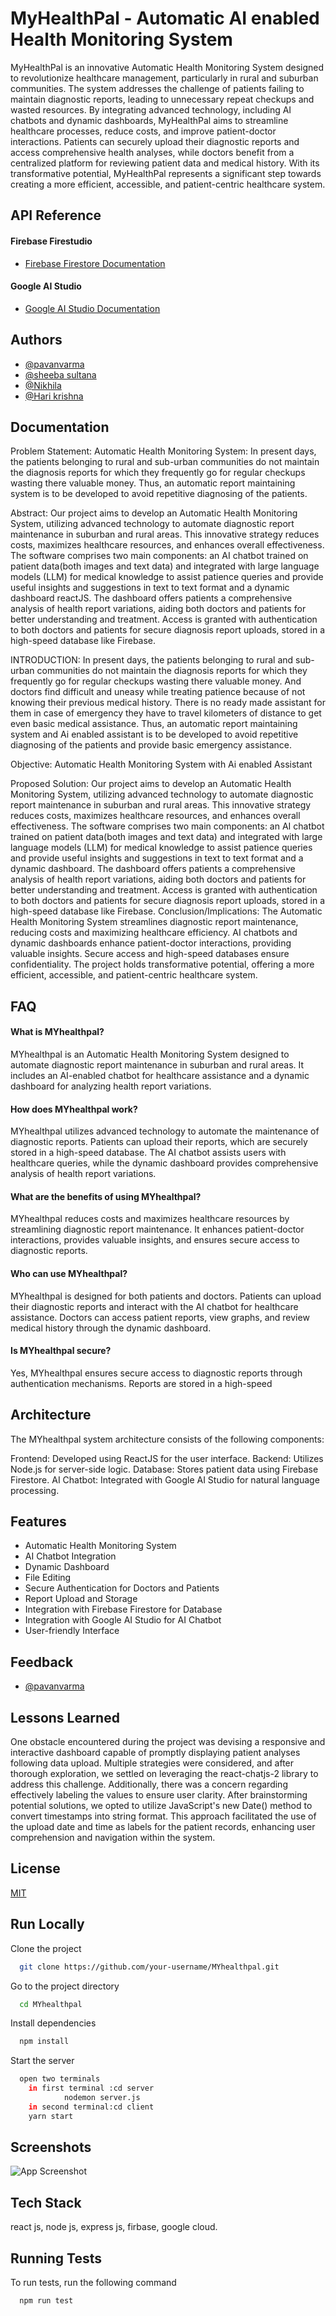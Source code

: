 
# MyHealthPal - Automatic AI enabled Health Monitoring System

MyHealthPal is an innovative Automatic Health Monitoring System designed to revolutionize healthcare management, particularly in rural and suburban communities. The system addresses the challenge of patients failing to maintain diagnostic reports, leading to unnecessary repeat checkups and wasted resources. By integrating advanced technology, including AI chatbots and dynamic dashboards, MyHealthPal aims to streamline healthcare processes, reduce costs, and improve patient-doctor interactions. Patients can securely upload their diagnostic reports and access comprehensive health analyses, while doctors benefit from a centralized platform for reviewing patient data and medical history. With its transformative potential, MyHealthPal represents a significant step towards creating a more efficient, accessible, and patient-centric healthcare system.

## API Reference

#### Firebase Firestudio
- [Firebase Firestore Documentation](https://firebase.google.com/docs/firestore)

#### Google AI Studio
- [Google AI Studio Documentation](https://ai.google/studio)





## Authors

- [@pavanvarma](https://github.com/PavanVarma474)
- [@sheeba sultana](https://github.com/SHEEBASULTANA)
- [@Nikhila ](https://github.com/nikhila-lanke)
- [@Hari krishna](https://github.com/Hari-Thakur)


## Documentation
Problem Statement:
Automatic Health Monitoring System: In present days, the patients belonging to rural and sub-urban communities do not maintain the diagnosis reports for which they frequently go for regular checkups wasting there valuable money. Thus, an automatic report maintaining system is to be developed to avoid repetitive diagnosing of the patients. 

Abstract:
Our project aims to develop an Automatic Health Monitoring System, utilizing advanced technology to automate diagnostic report maintenance in suburban and rural areas. This innovative strategy reduces costs, maximizes healthcare resources, and enhances overall effectiveness. The software comprises two main components: an AI chatbot trained on patient data(both images and text data) and integrated with large language models (LLM) for medical knowledge to assist patience queries and provide useful insights and suggestions in text to text format and a dynamic dashboard reactJS. The dashboard offers patients a comprehensive analysis of health report variations, aiding both doctors and patients for better understanding and treatment. Access is granted with authentication to both doctors and patients for secure diagnosis report uploads, stored in a high-speed database like Firebase.

INTRODUCTION:
In present days, the patients belonging to rural and sub-urban communities do not maintain the diagnosis reports for which they frequently go for regular checkups wasting there valuable money. And doctors find difficult and uneasy while treating patience because of not knowing their previous medical history. There is no ready made assistant for them in case of emergency they have to travel kilometers of distance to get even basic medical assistance. Thus, an automatic report maintaining system and Ai enabled assistant is to be developed to avoid repetitive diagnosing of the patients and provide basic emergency assistance. 

Objective:
Automatic Health Monitoring System with Ai enabled Assistant

Proposed Solution:
Our project aims to develop an Automatic Health Monitoring System, utilizing advanced technology to automate diagnostic report maintenance in suburban and rural areas. This innovative strategy reduces costs, maximizes healthcare resources, and enhances overall effectiveness. The software comprises two main components: an AI chatbot trained on patient data(both images and text data) and integrated with large language models (LLM) for medical knowledge to assist patience queries and provide useful insights and suggestions in text to text format and a dynamic dashboard. The dashboard offers patients a comprehensive analysis of health report variations, aiding both doctors and patients for better understanding and treatment. Access is granted with authentication to both doctors and patients for secure diagnosis report uploads, stored in a high-speed database like Firebase.
Conclusion/Implications:
The Automatic Health Monitoring System streamlines diagnostic report maintenance, reducing costs and maximizing healthcare efficiency. AI chatbots and dynamic dashboards enhance patient-doctor interactions, providing valuable insights. Secure access and high-speed databases ensure confidentiality. The project holds transformative potential, offering a more efficient, accessible, and patient-centric healthcare system.

## FAQ

#### What is MYhealthpal?
MYhealthpal is an Automatic Health Monitoring System designed to automate diagnostic report maintenance in suburban and rural areas. It includes an AI-enabled chatbot for healthcare assistance and a dynamic dashboard for analyzing health report variations.


#### How does MYhealthpal work?

MYhealthpal utilizes advanced technology to automate the maintenance of diagnostic reports. Patients can upload their reports, which are securely stored in a high-speed database. The AI chatbot assists users with healthcare queries, while the dynamic dashboard provides comprehensive analysis of health report variations.


#### What are the benefits of using MYhealthpal?
MYhealthpal reduces costs and maximizes healthcare resources by streamlining diagnostic report maintenance. It enhances patient-doctor interactions, provides valuable insights, and ensures secure access to diagnostic reports.
#### Who can use MYhealthpal?
MYhealthpal is designed for both patients and doctors. Patients can upload their diagnostic reports and interact with the AI chatbot for healthcare assistance. Doctors can access patient reports, view graphs, and review medical history through the dynamic dashboard.
#### Is MYhealthpal secure?
Yes, MYhealthpal ensures secure access to diagnostic reports through authentication mechanisms. Reports are stored in a high-speed

## Architecture 
The MYhealthpal system architecture consists of the following components:

Frontend: Developed using ReactJS for the user interface.
Backend: Utilizes Node.js  for server-side logic.
Database: Stores patient data using Firebase Firestore.
AI Chatbot: Integrated with Google AI Studio for natural language processing.
## Features

- Automatic Health Monitoring System
- AI Chatbot Integration
- Dynamic Dashboard
- File Editing
- Secure Authentication for Doctors and Patients
- Report Upload and Storage
- Integration with Firebase Firestore for Database
- Integration with Google AI Studio for AI Chatbot
- User-friendly Interface


## Feedback

- [@pavanvarma](https://github.com/PavanVarma474)


## Lessons Learned

One obstacle encountered during the project was devising a responsive and interactive dashboard capable of promptly displaying patient analyses following data upload. Multiple strategies were considered, and after thorough exploration, we settled on leveraging the react-chatjs-2 library to address this challenge. Additionally, there was a concern regarding effectively labeling the values to ensure user clarity. After brainstorming potential solutions, we opted to utilize JavaScript's new Date() method to convert timestamps into string format. This approach facilitated the use of the upload date and time as labels for the patient records, enhancing user comprehension and navigation within the system.


## License

[MIT](https://choosealicense.com/licenses/mit/)


## Run Locally

Clone the project

```bash
  git clone https://github.com/your-username/MYhealthpal.git
```

Go to the project directory

```bash
  cd MYhealthpal
```

Install dependencies

```bash
  npm install
```

Start the server

```bash
  open two terminals
    in first terminal :cd server
            nodemon server.js
    in second terminal:cd client
    yarn start
```


## Screenshots

![App Screenshot](https://github.com/PavanVarma474/MyHealthPal-/blob/main/test%20screenshots/file%20upoad%20edit%20values.jpeg?raw=true)


## Tech Stack

react js, 
node js,
express js,
firbase,
google cloud.
## Running Tests

To run tests, run the following command

```bash
  npm run test
```


